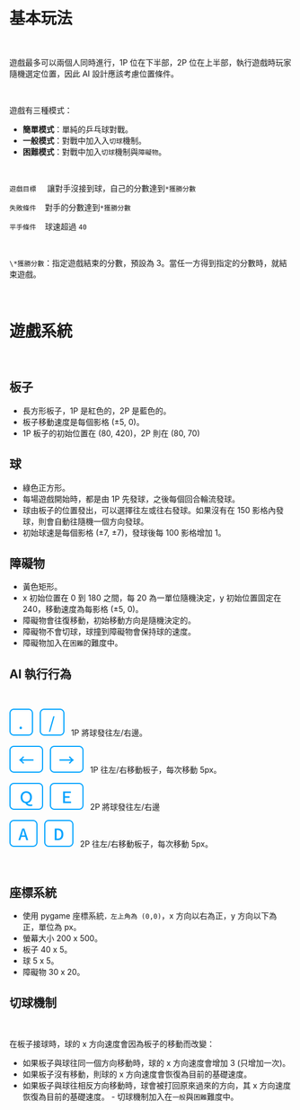 # 基本玩法

<br />

遊戲最多可以兩個人同時進行，1P 位在下半部，2P 位在上半部，執行遊戲時玩家隨機選定位置，因此 AI 設計應該考慮位置條件。

<br />

遊戲有三種模式：

- **簡單模式**：單純的乒乓球對戰。
- **一般模式**：對戰中加入入`切球`機制。
- **困難模式**：對戰中加入`切球`機制與`障礙物`。

<br />

`遊戲目標` &nbsp;&nbsp;&nbsp; 讓對手沒接到球，自己的分數達到`*獲勝分數`

`失敗條件`&nbsp;&nbsp;&nbsp; 對手的分數達到`*獲勝分數`

`平手條件`&nbsp;&nbsp;&nbsp; 球速超過 `40`

<br />

`\*獲勝分數`：指定遊戲結束的分數，預設為 3。當任一方得到指定的分數時，就結束遊戲。

<br />

# 遊戲系統

<br />

## 板子

- 長方形板子，1P 是紅色的，2P 是藍色的。
- 板子移動速度是每個影格 (±5, 0)。
- 1P 板子的初始位置在 (80, 420)，2P 則在 (80, 70)

## 球

- 綠色正方形。
- 每場遊戲開始時，都是由 1P 先發球，之後每個回合輪流發球。
- 球由板子的位置發出，可以選擇往左或往右發球。如果沒有在 150 影格內發球，則會自動往隨機一個方向發球。
- 初始球速是每個影格 (±7, ±7)，發球後每 100 影格增加 1。

## 障礙物

- 黃色矩形。
- x 初始位置在 0 到 180 之間，每 20 為一單位隨機決定，y 初始位置固定在 240，移動速度為每影格 (±5, 0)。
- 障礙物會往復移動，初始移動方向是隨機決定的。
- 障礙物不會切球，球撞到障礙物會保持球的速度。
- 障礙物加入在`困難`的難度中。

## AI 執行行為

<br />

![dot-key](/assets/icons/dot.svg)&nbsp;&nbsp;&nbsp;![dash-key](/assets/icons/slash.svg)&nbsp;&nbsp;&nbsp;1P 將球發往左/右邊。

![left-key](/assets/icons/left.svg)&nbsp;&nbsp;&nbsp;![right-key](/assets/icons/right.svg)&nbsp;&nbsp;&nbsp;1P 往左/右移動板子，每次移動 5px。

![q-key](/assets/icons/q.svg)&nbsp;&nbsp;&nbsp;![e-key](/assets/icons/e.svg)&nbsp;&nbsp;&nbsp;2P 將球發往左/右邊

![A-key](/assets/icons/a.svg)&nbsp;&nbsp;&nbsp;![D-key](/assets/icons/d.svg)&nbsp;&nbsp;&nbsp;2P 往左/右移動板子，每次移動 5px。

<br />

## 座標系統

- 使用 pygame 座標系統`，左上角為 (0,0)`，x 方向以右為正，y 方向以下為正，單位為 px。
- 螢幕大小 200 x 500。
- 板子 40 x 5。
- 球 5 x 5。
- 障礙物 30 x 20。

## 切球機制

<br />

在板子接球時，球的 x 方向速度會因為板子的移動而改變：

- 如果板子與球往同一個方向移動時，球的 x 方向速度會增加 3 (只增加一次)。
- 如果板子沒有移動，則球的 x 方向速度會恢復為目前的基礎速度。
- 如果板子與球往相反方向移動時，球會被打回原來過來的方向，其 x 方向速度恢復為目前的基礎速度。 - 切球機制加入在`一般`與`困難`難度中。
